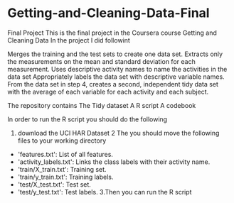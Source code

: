 # Getting-and-Cleaning-Data-Final
Final Project
This is the final project in the Coursera course Getting and Cleaning Data 
In the project I did followint 

Merges the training and the test sets to create one data set.
Extracts only the measurements on the mean and standard deviation for each measurement.
Uses descriptive activity names to name the activities in the data set
Appropriately labels the data set with descriptive variable names.
From the data set in step 4, creates a second, 
independent tidy data set with the average of each variable for each activity and each subject.

The repository contains
The Tidy dataset
A R script 
A codebook 

In order to run the R script you should do the following
1. download the  UCI HAR Dataset
2 The you should move the following files to your working directory 
* 'features.txt': List of all features.
* 'activity_labels.txt': Links the class labels with their activity name.
* 'train/X_train.txt': Training set.
* 'train/y_train.txt': Training labels.
* 'test/X_test.txt': Test set.
* 'test/y_test.txt': Test labels.
3.Then you can run the R script 

